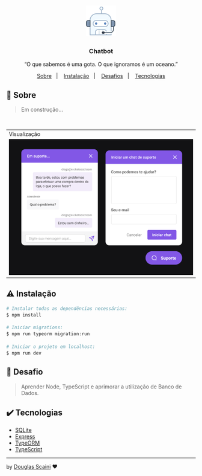 <h1 align="center"><img src="./.github/logo.png" width=80px"/></h1>

<h3 align="center">Chatbot</h3>

<p align="center">“O que sabemos é uma gota. O que ignoramos é um oceano.”</p>

<p align="center">
  <a href="#about">Sobre</a>&nbsp;&nbsp;&nbsp;|&nbsp;&nbsp;&nbsp;
  <a href="#install">Instalação</a>&nbsp;&nbsp;&nbsp;|&nbsp;&nbsp;&nbsp;
  <a href="#challenge">Desafios</a>&nbsp;&nbsp;&nbsp;|&nbsp;&nbsp;&nbsp;
  <a href="#technologies">Tecnologias</a>
</p>

## :speech_balloon: Sobre <a name="about"></a>

> Em construção...

<br />
<table>
  <tr>
    <td colspan="1">Visualização</td>
  </tr>
  <tr>
    <td><img src="./.github/chat.png" width=1000px /></td></td>
  </tr>
</table>

## :warning: Instalação <a name="install"></a>

```bash
# Instalar todas as dependências necessárias:
$ npm install

# Iniciar migrations:
$ npm run typeorm migration:run

# Iniciar o projeto em localhost:
$ npm run dev

```

## :triangular_flag_on_post: Desafio <a name="challenge"></a>

> Aprender Node, TypeScript e aprimorar a utilização de Banco de Dados.

## :heavy_check_mark: Tecnologias <a name="technologies"></a>

- [SQLite](https://www.npmjs.com/package/sqlite3)
- [Express](https://expressjs.com/pt-br/)
- [TypeORM](https://typeorm.io/#/)
- [TypeScript](https://www.typescriptlang.org/)

---

by [Douglas Scaini](https://www.github.com/douglasscaini) ❤️

